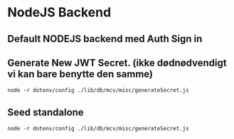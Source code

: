 # NodeJS Backend

## Default NODEJS backend med Auth Sign in


## Generate New JWT Secret. (ikke dødnødvendigt vi kan bare benytte den samme)
```
node -r dotenv/config ./lib/db/mcv/misc/generateSecret.js
```

## Seed standalone

```
node -r dotenv/config ./lib/db/mcv/misc/generateSecret.js
```